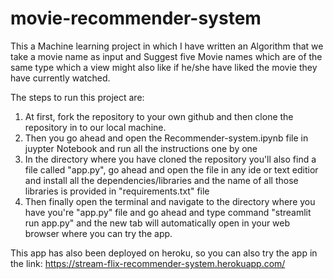 # movie-recommender-system

This a Machine learning project in which I have written an Algorithm that we take a movie name as input and Suggest five Movie names which are of the same type which a view might also like if he/she have liked the movie they have currently watched.

The steps to run this project are:
1) At first, fork the repository to your own github and then clone the repository in to our local machine.
2) Then you go ahead and open the Recommender-system.ipynb file in juypter Notebook and run all the instructions one by one
3) In the directory where you have cloned the repository you'll also find a file called "app.py", go ahead and open the file in any ide or text editior and install all the dependencies/libraries and the name of all those libraries is provided in "requirements.txt" file
4) Then finally open the terminal and navigate to the directory where you have you're "app.py" file and go ahead and type command "streamlit run app.py" and the new tab will automatically open in your web browser where you can try the app.

This app has also been deployed on heroku, so you can also try the app in the link: https://stream-flix-recommender-system.herokuapp.com/